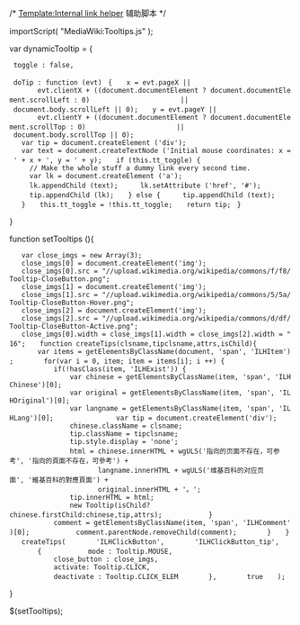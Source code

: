 /\* [Template:Internal link
helper](../Page/Template:Internal_link_helper.md "wikilink") 辅助脚本 \*/

importScript( "MediaWiki:Tooltips.js" );

var dynamicTooltip = {

` toggle : false,`

` doTip : function (evt)`
` {`
`   x = evt.pageX ||`
`       evt.clientX + ((document.documentElement ? document.documentElement.scrollLeft : 0)`
`                      || document.body.scrollLeft || 0);`
`   y = evt.pageY ||`
`       evt.clientY + ((document.documentElement ? document.documentElement.scrollTop : 0)`
`                      || document.body.scrollTop || 0);`
`   var tip = document.createElement ('div');`
`   var text = document.createTextNode ('Initial mouse coordinates: x = ' + x + ', y = ' + y);`
`   if (this.tt_toggle) {`
`     // Make the whole stuff a dummy link every second time.`
`     var lk = document.createElement ('a');`
`     lk.appendChild (text);`
`     lk.setAttribute ('href', '#');`
`     tip.appendChild (lk);`
`   } else {`
`     tip.appendChild (text);`
`   }`
`   this.tt_toggle = !this.tt_toggle;`
`   return tip;`
` }`

}

function setTooltips (){

`   var close_imgs = new Array(3);`
`   close_imgs[0] = document.createElement('img');`
`   close_imgs[0].src = "//upload.wikimedia.org/wikipedia/commons/f/f8/Tooltip-CloseButton.png";`
`   close_imgs[1] = document.createElement('img');`
`   close_imgs[1].src = "//upload.wikimedia.org/wikipedia/commons/5/5a/Tooltip-CloseButton-Hover.png";`
`   close_imgs[2] = document.createElement('img');`
`   close_imgs[2].src = "//upload.wikimedia.org/wikipedia/commons/d/df/Tooltip-CloseButton-Active.png";`
`   close_imgs[0].width = close_imgs[1].width = close_imgs[2].width = "16";`
`   function createTips(clsname,tipclsname,attrs,isChild){`
`       var items = getElementsByClassName(document, 'span', 'ILHItem');`
`       for(var i = 0, item; item = items[i]; i ++) {`
`           if(!hasClass(item, 'ILHExist')) {`
`               var chinese = getElementsByClassName(item, 'span', 'ILHChinese')[0];`
`               var original = getElementsByClassName(item, 'span', 'ILHOriginal')[0];`
`               var langname = getElementsByClassName(item, 'span', 'ILHLang')[0];`
`               var tip = document.createElement('div');`
`               chinese.className = clsname;`
`               tip.className = tipclsname;`
`               tip.style.display = 'none';`
`               html = chinese.innerHTML + wgULS('指向的页面不存在，可参考', '指向的頁面不存在，可參考') + `
`                      langname.innerHTML + wgULS('维基百科的对应页面', '維基百科的對應頁面') + `
`                      original.innerHTML + '。';`
`               tip.innerHTML = html;`
`               new Tooltip(isChild?chinese.firstChild:chinese,tip,attrs);`
`           }`
`           comment = getElementsByClassName(item, 'span', 'ILHComment')[0];`
`           comment.parentNode.removeChild(comment);`
`       }`
`   }`
`   createTips(`
`       'ILHClickButton',`
`       'ILHClickButton_tip',`
`       {`
`           mode : Tooltip.MOUSE,`
`           close_button : close_imgs,`
`           activate: Tooltip.CLICK,`
`           deactivate : Tooltip.CLICK_ELEM`
`       },`
`       true`
`   );`

}

$(setTooltips);